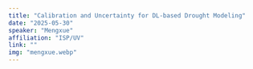 ```yaml
---
title: "Calibration and Uncertainty for DL-based Drought Modeling"
date: "2025-05-30"
speaker: "Mengxue"
affiliation: "ISP/UV"
link: ""
img: "mengxue.webp"
---
```

